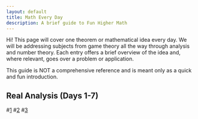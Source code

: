 ```yaml
---
layout: default
title: Math Every Day
description: A brief guide to Fun Higher Math
---
```


Hi! This page will cover one theorem or mathematical idea every day. We will be addressing subjects from game theory all the way through analysis and number theory. Each entry offers a brief overview of the idea and, where relevant, goes over a problem or application.

This guide is NOT a comprehensive reference and is meant only as a quick and fun introduction.

## Real Analysis (Days 1-7)

#[1](./REAL_ANALYSIS/day1.html)  #[2](./REAL_ANALYSIS/day2.html)  #[3](./REAL_ANALYSIS/day3.html)  

